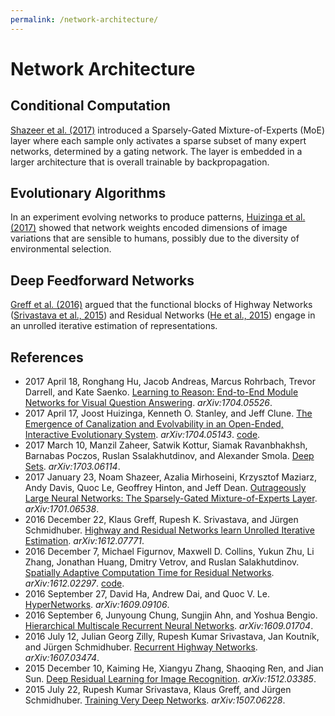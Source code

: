 ```yaml
---
permalink: /network-architecture/
---
```

# Network Architecture

## Conditional Computation

[Shazeer et al. (2017)](https://arxiv.org/abs/1701.06538) introduced a Sparsely-Gated Mixture-of-Experts (MoE) layer where each sample only activates a sparse subset of many expert networks, determined by a gating network. The layer is embedded in a larger architecture that is overall trainable by backpropagation.

## Evolutionary Algorithms

In an experiment evolving networks to produce patterns, [Huizinga et al. (2017)](https://arxiv.org/abs/1704.05143) showed that network weights encoded dimensions of image variations that are sensible to humans, possibly due to the diversity of environmental selection.

## Deep Feedforward Networks

[Greff et al. (2016)](https://arxiv.org/abs/1612.07771) argued that the functional blocks of Highway Networks ([Srivastava et al., 2015](https://arxiv.org/abs/1507.06228)) and Residual Networks ([He et al., 2015](https://arxiv.org/abs/1512.03385)) engage in an unrolled iterative estimation of representations.

## References

* 2017 April 18, Ronghang Hu, Jacob Andreas, Marcus Rohrbach, Trevor Darrell, and Kate Saenko. [Learning to Reason: End-to-End Module Networks for Visual Question Answering](https://arxiv.org/abs/1704.05526). *arXiv:1704.05526*.
* 2017 April 17, Joost Huizinga, Kenneth O. Stanley, and Jeff Clune. [The Emergence of Canalization and Evolvability in an Open-Ended, Interactive Evolutionary System](https://arxiv.org/abs/1704.05143). *arXiv:1704.05143*. [code](https://github.com/Evolving-AI-Lab/cppnx).
* 2017 March 10, Manzil Zaheer, Satwik Kottur, Siamak Ravanbhakhsh, Barnabas Poczos, Ruslan Ssalakhutdinov, and Alexander Smola. [Deep Sets](https://arxiv.org/abs/1703.06114). *arXiv:1703.06114*.
* 2017 January 23, Noam Shazeer, Azalia Mirhoseini, Krzysztof Maziarz, Andy Davis, Quoc Le, Geoffrey Hinton, and Jeff Dean. [Outrageously Large Neural Networks: The Sparsely-Gated Mixture-of-Experts Layer](https://arxiv.org/abs/1701.06538). *arXiv:1701.06538*.
* 2016 December 22, Klaus Greff, Rupesh K. Srivastava, and Jürgen Schmidhuber. [Highway and Residual Networks learn Unrolled Iterative Estimation](https://arxiv.org/abs/1612.07771). *arXiv:1612.07771*.
* 2016 December 7, Michael Figurnov, Maxwell D. Collins, Yukun Zhu, Li Zhang, Jonathan Huang, Dmitry Vetrov, and Ruslan Salakhutdinov. [Spatially Adaptive Computation Time for Residual Networks](https://arxiv.org/abs/1612.02297). *arXiv:1612.02297*. [code](https://github.com/mfigurnov/sact).
* 2016 September 27, David Ha, Andrew Dai, and Quoc V. Le. [HyperNetworks](https://arxiv.org/abs/1609.09106). *arXiv:1609.09106*.
* 2016 September 6, Junyoung Chung, Sungjin Ahn, and Yoshua Bengio. [Hierarchical Multiscale Recurrent Neural Networks](https://arxiv.org/abs/1609.01704). *arXiv:1609.01704*.
* 2016 July 12, Julian Georg Zilly, Rupesh Kumar Srivastava, Jan Koutník, and Jürgen Schmidhuber. [Recurrent Highway Networks](https://arxiv.org/abs/1607.03474). *arXiv:1607.03474*.
* 2015 December 10, Kaiming He, Xiangyu Zhang, Shaoqing Ren, and Jian Sun. [Deep Residual Learning for Image Recognition](https://arxiv.org/abs/1512.03385). *arXiv:1512.03385*.
* 2015 July 22, Rupesh Kumar Srivastava, Klaus Greff, and Jürgen Schmidhuber. [Training Very Deep Networks](https://arxiv.org/abs/1507.06228). *arXiv:1507.06228*.
